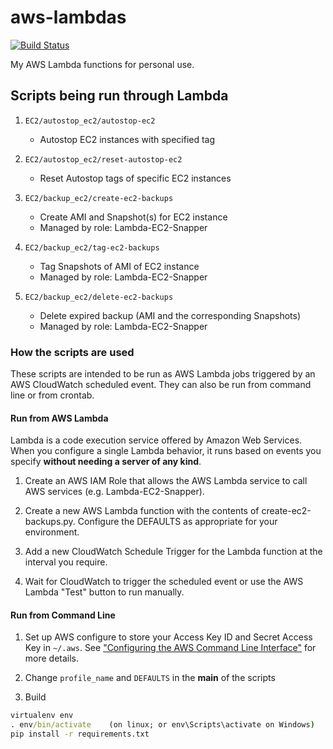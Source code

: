 # aws-lambdas

[![Build Status](https://travis-ci.org/kyhau/aws-lambdas.svg?branch=master)](https://travis-ci.org/kyhau/aws-lambdas)

My AWS Lambda functions for personal use.

## Scripts being run through Lambda
    
1. `EC2/autostop_ec2/autostop-ec2`
    - Autostop EC2 instances with specified tag

1. `EC2/autostop_ec2/reset-autostop-ec2`
    - Reset Autostop tags of specific EC2 instances

1. `EC2/backup_ec2/create-ec2-backups`
    - Create AMI and Snapshot(s) for EC2 instance
    - Managed by role: Lambda-EC2-Snapper

1. `EC2/backup_ec2/tag-ec2-backups`
    - Tag Snapshots of AMI of EC2 instance
    - Managed by role: Lambda-EC2-Snapper

1. `EC2/backup_ec2/delete-ec2-backups`
    - Delete expired backup (AMI and the corresponding Snapshots)
    - Managed by role: Lambda-EC2-Snapper

### How the scripts are used

These scripts are intended to be run as AWS Lambda jobs triggered by
an AWS CloudWatch scheduled event. They can also be run from
command line or from crontab.


#### Run from AWS Lambda

Lambda is a code execution service offered by Amazon Web Services.
When you configure a single Lambda behavior, it runs based on events
you specify **without needing a server of any kind**.

1. Create an AWS IAM Role that allows the AWS Lambda service to call
AWS services (e.g. Lambda-EC2-Snapper).

1. Create a new AWS Lambda function with the contents of
create-ec2-backups.py. Configure the DEFAULTS as appropriate for your
environment.

1. Add a new CloudWatch Schedule Trigger for the Lambda function
at the interval you require.

4. Wait for CloudWatch to trigger the scheduled event or use the
AWS Lambda "Test" button to run manually.


#### Run from Command Line

1. Set up AWS configure to store your Access Key ID and 
   Secret Access Key in `~/.aws`. See ["Configuring the AWS Command 
   Line Interface"](http://docs.aws.amazon.com/cli/latest/userguide/cli-chap-getting-started.html) 
   for more details.

1. Change `profile_name` and `DEFAULTS` in the __main__ of the scripts

1. Build

```cmd
virtualenv env
. env/bin/activate    (on linux; or env\Scripts\activate on Windows)
pip install -r requirements.txt

```
